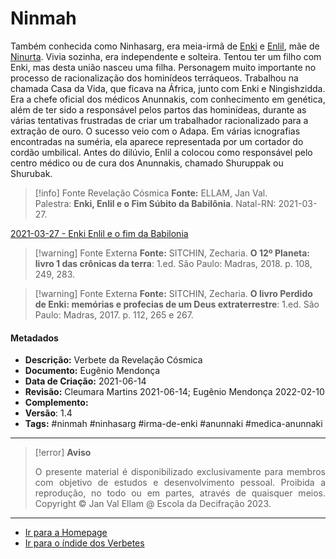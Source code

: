 # Ninmah

Também conhecida como Ninhasarg, era meia-irmã de [Enki](Enki.md) e [Enlil](Enlil.md), mãe de [Ninurta](Ninurta.md). Vivia sozinha, era independente e solteira. Tentou ter um filho com Enki, mas desta união nasceu uma filha. Personagem muito importante no processo de racionalização dos hominídeos terráqueos. Trabalhou na chamada Casa da Vida, que ficava na África, junto com Enki e Ningishzidda. Era a chefe oficial dos médicos Anunnakis, com conhecimento em genética, além de ter sido a responsável pelos partos das hominídeas, durante as várias tentativas frustradas de criar um trabalhador racionalizado para a extração de ouro. O sucesso veio com o Adapa. Em várias icnografias encontradas na suméria, ela aparece representada por um cortador do cordão umbilical. Antes do dilúvio, Enlil a colocou como responsável pelo centro médico ou de cura dos Anunnakis, chamado Shuruppak ou Shurubak.

> [!info] Fonte Revelação Cósmica
> **Fonte:** ELLAM, Jan Val. Palestra: **Enki, Enlil e o Fim Súbito da Babilônia**. Natal-RN: 2021-03-27.

[2021-03-27 - Enki Enlil e o fim da Babilonia](2021-03-27%20-%20Enki%20Enlil%20e%20o%20fim%20da%20Babilonia.md)

> [!warning] Fonte Externa
> **Fonte:** SITCHIN, Zecharia. **O 12º Planeta: livro 1 das crônicas da terra**: 1.ed. São Paulo: Madras, 2018. p. 108, 249, 283.

> [!warning] Fonte Externa
> **Fonte:** SITCHIN, Zecharia. **O livro Perdido de Enki: memórias e profecias de um Deus extraterrestre**: 1.ed. São Paulo: Madras, 2017. p. 112, 265 e 267.

#### Metadados

-   **Descrição:** Verbete da Revelação Cósmica
-   **Documento:** Eugênio Mendonça
-   **Data de Criação:** 2021-06-14
-   **Revisão:** Cleumara Martins 2021-06-14; Eugênio Mendonça 2022-02-10
-   **Complemento:**
-   **Versão**: 1.4
-   **Tags:** #ninmah #ninhasarg #irma-de-enki #anunnaki #medica-anunnaki 

---
> [!error] **Aviso**
> <p align="justify">O presente material é disponibilizado exclusivamente para membros com objetivo de estudos e desenvolvimento pessoal. Proibida a reprodução, no todo ou em partes, através de quaisquer meios. Copyright © Jan Val Ellam @ Escola da Decifração 2023. </p>

---
- [Ir para a Homepage](Homepage.canvas)
- [Ir para o índide dos Verbetes](ÍNDIDE%20GERAL%20DOS%20VERBETES.canvas)